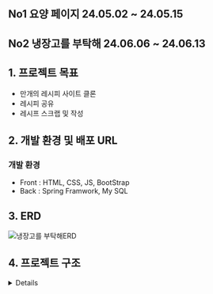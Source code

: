 <h2>No1 요양 페이지 24.05.02 ~ 24.05.15</h2>

<h2>No2 냉장고를 부탁해 24.06.06 ~ 24.06.13</h2>

## <span id="goal">1. 프로젝트 목표</span>
- 만개의 레시피 사이트 클론
- 레시피 공유
- 레시프 스크랩 및 작성

## <span id="dev">2. 개발 환경 및 배포 URL</span>
### 개발 환경
- Front : HTML, CSS, JS, BootStrap
- Back : Spring Framwork, My SQL

## <span id="tree">3. ERD</span>

![냉장고를 부탁해ERD](https://github.com/jinyun3075/outsourcing/assets/64072136/4f1f5f17-0bf9-43d5-b3dd-e195aec5f252)

## <span id="tree">4. 프로젝트 구조</span>

<details>
  
```bash
\---src
    └─main
      ├─java
      │  └─com
      │      └─example
      │          └─refrigerate
      │              ├─common
      │              ├─controller
      │              ├─domain
      │              │  └─Member
      │              │      ├─dto
      │              │      ├─entity
      │              │      └─repository
      │              ├─service
      │              │  └─construct
      │              └─util
      │                  └─exception
      └─resources
          └─static
             ├─css
             ├─img
             └─js
    └─upload
```
</details>
